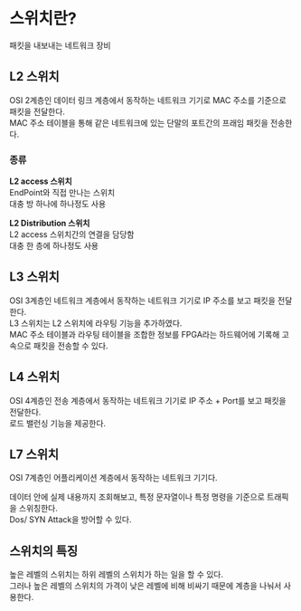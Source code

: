 # 스위치란?
패킷을 내보내는 네트워크 장비  

## L2 스위치
OSI 2계층인 데이터 링크 계층에서 동작하는 네트워크 기기로 MAC 주소를 기준으로 패킷을 전달한다.  
MAC 주소 테이블을 통해 같은 네트워크에 있는 단말의 포트간의 프래임 패킷을 전송한다.  

### 종류 
**L2 access 스위치**  
EndPoint와 직접 만나는 스위치  
대충 방 하나에 하나정도 사용  

**L2 Distribution 스위치**   
L2 access 스위치간의 연결을 담당함  
대충 한 층에 하나정도 사용

## L3 스위치
OSI 3계층인 네트워크 계층에서 동작하는 네트워크 기기로 IP 주소를 보고 패킷을 전달한다.  
L3 스위치는 L2 스위치에 라우팅 기능을 추가하였다.  
MAC 주소 테이블과 라우팅 테이블을 조합한 정보를 FPGA라는 하드웨어에 기록해 고속으로 패킷을 전송할 수 있다.  


## L4 스위치
OSI 4계층인 전송 계층에서 동작하는 네트워크 기기로 IP 주소 + Port를 보고 패킷을 전달한다.  
로드 밸런싱 기능을 제공한다.  


## L7 스위치
OSI 7계층인 어플리케이션 계층에서 동작하는 네트워크 기기다.  

데이터 안에 실제 내용까지 조회해보고, 특정 문자열이나 특정 명령을 기준으로 트래픽을 스위칭한다.  
Dos/ SYN Attack을 방어할 수 있다.  


## 스위치의 특징

높은 레벨의 스위치는 하위 레벨의 스위치가 하는 일을 할 수 있다.  
그러나 높은 레벨의 스위치의 가격이 낮은 레벨에 비해 비싸기 때문에 계층을 나눠서 사용한다.  